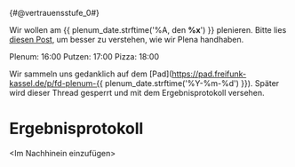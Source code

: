 {#@vertrauensstufe_0#}

Wir wollen am {{ plenum_date.strftime('%A, den **%x**') }} plenieren. Bitte lies [diesen Post](https://forum.flipdot.org/t/wie-funktioniert-ein-plenum/933), um besser zu verstehen, wie wir Plena handhaben.

Plenum: 16:00
Putzen: 17:00
Pizza: 18:00

Wir sammeln uns gedanklich auf dem [Pad](https://pad.freifunk-kassel.de/p/fd-plenum-{{ plenum_date.strftime('%Y-%m-%d') }}). Später wird dieser Thread gesperrt und mit dem Ergebnisprotokoll versehen.

# Ergebnisprotokoll

\<Im Nachhinein einzufügen\>
